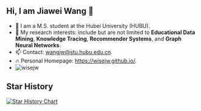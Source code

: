 ## Hi, I am Jiawei Wang 👋

- 🤝 I am a M.S. student at the Hubei University (HUBU).
- 🔭 My research interests: include but are not limited to **Educational Data Mining**, **Knowledge Tracing**, **Recommender Systems**, and **Graph Neural Networks**.
- 📫 Contact: wangjw@stu.hubu.edu.cn.
- 🔥 Personal Homepage: https://wisejw.github.io/.
-  ![wisejw](https://komarev.com/ghpvc/?username=wisejw)

## Star History

[![Star History Chart](https://api.star-history.com/svg?repos=wisejw/DGCPL,wisejw/GKROM&type=Date)](https://www.star-history.com/#wisejw/DGCPL&wisejw/GKROM&Date)

<!--
**wisejw/wisejw** is a ✨ _special_ ✨ repository because its `README.md` (this file) appears on your GitHub profile.

Here are some ideas to get you started:

- 🔭 I’m currently working on ...
- 🌱 I’m currently learning ...
- 👯 I’m looking to collaborate on ...
- 🤔 I’m looking for help with ...
- 💬 Ask me about ...
- 📫 How to reach me: ...
- 😄 Pronouns: ...
- ⚡ Fun fact: ...
-->
